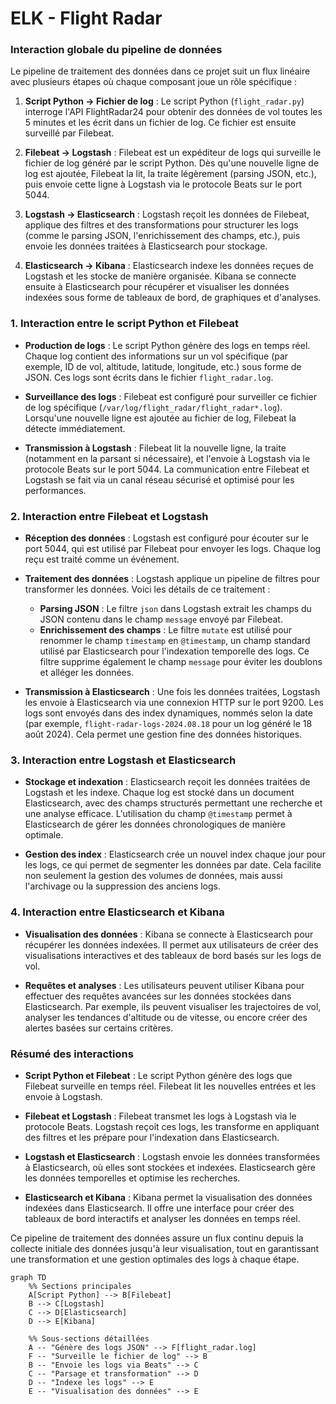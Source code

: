 # ELK - Flight Radar

### Interaction globale du pipeline de données

Le pipeline de traitement des données dans ce projet suit un flux linéaire avec plusieurs étapes où chaque composant joue un rôle spécifique :

1. **Script Python -> Fichier de log** : Le script Python (`flight_radar.py`) interroge l'API FlightRadar24 pour obtenir des données de vol toutes les 5 minutes et les écrit dans un fichier de log. Ce fichier est ensuite surveillé par Filebeat.

2. **Filebeat -> Logstash** : Filebeat est un expéditeur de logs qui surveille le fichier de log généré par le script Python. Dès qu'une nouvelle ligne de log est ajoutée, Filebeat la lit, la traite légèrement (parsing JSON, etc.), puis envoie cette ligne à Logstash via le protocole Beats sur le port 5044.

3. **Logstash -> Elasticsearch** : Logstash reçoit les données de Filebeat, applique des filtres et des transformations pour structurer les logs (comme le parsing JSON, l'enrichissement des champs, etc.), puis envoie les données traitées à Elasticsearch pour stockage.

4. **Elasticsearch -> Kibana** : Elasticsearch indexe les données reçues de Logstash et les stocke de manière organisée. Kibana se connecte ensuite à Elasticsearch pour récupérer et visualiser les données indexées sous forme de tableaux de bord, de graphiques et d'analyses.

### 1. Interaction entre le script Python et Filebeat

- **Production de logs** : Le script Python génère des logs en temps réel. Chaque log contient des informations sur un vol spécifique (par exemple, ID de vol, altitude, latitude, longitude, etc.) sous forme de JSON. Ces logs sont écrits dans le fichier `flight_radar.log`.
  
- **Surveillance des logs** : Filebeat est configuré pour surveiller ce fichier de log spécifique (`/var/log/flight_radar/flight_radar*.log`). Lorsqu'une nouvelle ligne est ajoutée au fichier de log, Filebeat la détecte immédiatement.

- **Transmission à Logstash** : Filebeat lit la nouvelle ligne, la traite (notamment en la parsant si nécessaire), et l'envoie à Logstash via le protocole Beats sur le port 5044. La communication entre Filebeat et Logstash se fait via un canal réseau sécurisé et optimisé pour les performances.

### 2. Interaction entre Filebeat et Logstash

- **Réception des données** : Logstash est configuré pour écouter sur le port 5044, qui est utilisé par Filebeat pour envoyer les logs. Chaque log reçu est traité comme un événement.

- **Traitement des données** : Logstash applique un pipeline de filtres pour transformer les données. Voici les détails de ce traitement :
  - **Parsing JSON** : Le filtre `json` dans Logstash extrait les champs du JSON contenu dans le champ `message` envoyé par Filebeat.
  - **Enrichissement des champs** : Le filtre `mutate` est utilisé pour renommer le champ `timestamp` en `@timestamp`, un champ standard utilisé par Elasticsearch pour l'indexation temporelle des logs. Ce filtre supprime également le champ `message` pour éviter les doublons et alléger les données.

- **Transmission à Elasticsearch** : Une fois les données traitées, Logstash les envoie à Elasticsearch via une connexion HTTP sur le port 9200. Les logs sont envoyés dans des index dynamiques, nommés selon la date (par exemple, `flight-radar-logs-2024.08.18` pour un log généré le 18 août 2024). Cela permet une gestion fine des données historiques.

### 3. Interaction entre Logstash et Elasticsearch

- **Stockage et indexation** : Elasticsearch reçoit les données traitées de Logstash et les indexe. Chaque log est stocké dans un document Elasticsearch, avec des champs structurés permettant une recherche et une analyse efficace. L'utilisation du champ `@timestamp` permet à Elasticsearch de gérer les données chronologiques de manière optimale.

- **Gestion des index** : Elasticsearch crée un nouvel index chaque jour pour les logs, ce qui permet de segmenter les données par date. Cela facilite non seulement la gestion des volumes de données, mais aussi l'archivage ou la suppression des anciens logs.

### 4. Interaction entre Elasticsearch et Kibana

- **Visualisation des données** : Kibana se connecte à Elasticsearch pour récupérer les données indexées. Il permet aux utilisateurs de créer des visualisations interactives et des tableaux de bord basés sur les logs de vol.
  
- **Requêtes et analyses** : Les utilisateurs peuvent utiliser Kibana pour effectuer des requêtes avancées sur les données stockées dans Elasticsearch. Par exemple, ils peuvent visualiser les trajectoires de vol, analyser les tendances d'altitude ou de vitesse, ou encore créer des alertes basées sur certains critères.

### Résumé des interactions

- **Script Python et Filebeat** : Le script Python génère des logs que Filebeat surveille en temps réel. Filebeat lit les nouvelles entrées et les envoie à Logstash.
  
- **Filebeat et Logstash** : Filebeat transmet les logs à Logstash via le protocole Beats. Logstash reçoit ces logs, les transforme en appliquant des filtres et les prépare pour l'indexation dans Elasticsearch.
  
- **Logstash et Elasticsearch** : Logstash envoie les données transformées à Elasticsearch, où elles sont stockées et indexées. Elasticsearch gère les données temporelles et optimise les recherches.
  
- **Elasticsearch et Kibana** : Kibana permet la visualisation des données indexées dans Elasticsearch. Il offre une interface pour créer des tableaux de bord interactifs et analyser les données en temps réel.

Ce pipeline de traitement des données assure un flux continu depuis la collecte initiale des données jusqu'à leur visualisation, tout en garantissant une transformation et une gestion optimales des logs à chaque étape.

```mermaid
graph TD
    %% Sections principales
    A[Script Python] --> B[Filebeat]
    B --> C[Logstash]
    C --> D[Elasticsearch]
    D --> E[Kibana]

    %% Sous-sections détaillées
    A -- "Génère des logs JSON" --> F[flight_radar.log]
    F -- "Surveille le fichier de log" --> B
    B -- "Envoie les logs via Beats" --> C
    C -- "Parsage et transformation" --> D
    D -- "Indexe les logs" --> E
    E -- "Visualisation des données" --> E

```